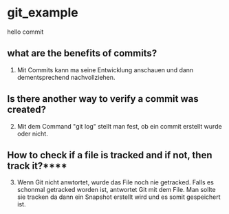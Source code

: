 # git_example

hello commit

## what are the benefits of commits?

1. Mit Commits kann ma seine Entwicklung anschauen und dann dementsprechend nachvollziehen.


## Is there another way to verify a commit was created?

2. Mit dem Command "git log" stellt man fest, ob ein commit erstellt wurde oder nicht.

## How to check if a file is tracked and if not, then track it?****


3. Wenn Git nicht anwtortet, wurde das File noch nie getracked. Falls es schonmal getracked worden ist, antwortet Git mit dem File. Man sollte sie tracken da dann ein Snapshot erstellt wird und es somit gespeichert ist.

